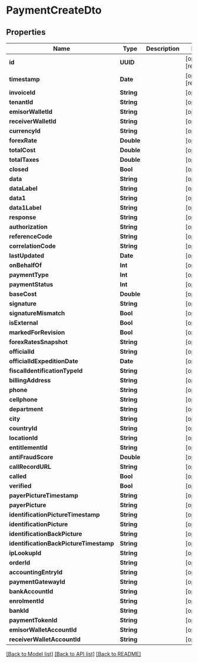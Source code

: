 # PaymentCreateDto

## Properties
Name | Type | Description | Notes
------------ | ------------- | ------------- | -------------
**id** | **UUID** |  | [optional] [readonly] 
**timestamp** | **Date** |  | [optional] [readonly] 
**invoiceId** | **String** |  | [optional] 
**tenantId** | **String** |  | [optional] 
**emisorWalletId** | **String** |  | [optional] 
**receiverWalletId** | **String** |  | [optional] 
**currencyId** | **String** |  | [optional] 
**forexRate** | **Double** |  | [optional] 
**totalCost** | **Double** |  | [optional] 
**totalTaxes** | **Double** |  | [optional] 
**closed** | **Bool** |  | [optional] 
**data** | **String** |  | [optional] 
**dataLabel** | **String** |  | [optional] 
**data1** | **String** |  | [optional] 
**data1Label** | **String** |  | [optional] 
**response** | **String** |  | [optional] 
**authorization** | **String** |  | [optional] 
**referenceCode** | **String** |  | [optional] 
**correlationCode** | **String** |  | [optional] 
**lastUpdated** | **Date** |  | [optional] 
**onBehalfOf** | **Int** |  | [optional] 
**paymentType** | **Int** |  | [optional] 
**paymentStatus** | **Int** |  | [optional] 
**baseCost** | **Double** |  | [optional] 
**signature** | **String** |  | [optional] 
**signatureMismatch** | **Bool** |  | [optional] 
**isExternal** | **Bool** |  | [optional] 
**markedForRevision** | **Bool** |  | [optional] 
**forexRatesSnapshot** | **String** |  | [optional] 
**officialId** | **String** |  | [optional] 
**officialIdExpeditionDate** | **Date** |  | [optional] 
**fiscalIdentificationTypeId** | **String** |  | [optional] 
**billingAddress** | **String** |  | [optional] 
**phone** | **String** |  | [optional] 
**cellphone** | **String** |  | [optional] 
**department** | **String** |  | [optional] 
**city** | **String** |  | [optional] 
**countryId** | **String** |  | [optional] 
**locationId** | **String** |  | [optional] 
**entitlementId** | **String** |  | [optional] 
**antiFraudScore** | **Double** |  | [optional] 
**callRecordURL** | **String** |  | [optional] 
**called** | **Bool** |  | [optional] 
**verified** | **Bool** |  | [optional] 
**payerPictureTimestamp** | **String** |  | [optional] 
**payerPicture** | **String** |  | [optional] 
**identificationPictureTimestamp** | **String** |  | [optional] 
**identificationPicture** | **String** |  | [optional] 
**identificationBackPicture** | **String** |  | [optional] 
**identificationBackPictureTimestamp** | **String** |  | [optional] 
**ipLookupId** | **String** |  | [optional] 
**orderId** | **String** |  | [optional] 
**accountingEntryId** | **String** |  | [optional] 
**paymentGatewayId** | **String** |  | [optional] 
**bankAccountId** | **String** |  | [optional] 
**enrolmentId** | **String** |  | [optional] 
**bankId** | **String** |  | [optional] 
**paymentTokenId** | **String** |  | [optional] 
**emisorWalletAccountId** | **String** |  | [optional] 
**receiverWalletAccountId** | **String** |  | [optional] 

[[Back to Model list]](../README.md#documentation-for-models) [[Back to API list]](../README.md#documentation-for-api-endpoints) [[Back to README]](../README.md)



